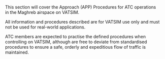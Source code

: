 This section will cover the Approach (APP) Procedures for ATC operations in the Maghreb airspace on VATSIM.

All information and procedures described are for VATSIM use only and must not be used for real-world applications.

ATC members are expected to practise the defined procedures when controlling on VATSIM, although are free to deviate from standardised procedures to ensure a safe, orderly and expeditious flow of traffic is maintained.
